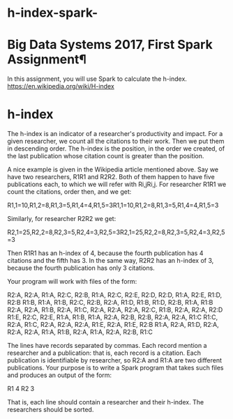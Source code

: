 # h-index-spark-

# Big Data Systems 2017, First Spark Assignment¶

In this assignment, you will use Spark to calculate the h-index.
 https://en.wikipedia.org/wiki/H-index

# h-index

The h-index is an indicator of a researcher's productivity and impact. For a given researcher, we count all the citations to their work. Then we put them in descending order. The h-index is the position, in the order we created, of the last publication whose citation count is greater than the position.

A nice example is given in the Wikipedia article mentioned above. Say we have two researchers, R1R1 and R2R2. Both of them happen to have five publications each, to which we will refer with Ri,jRi,j. For researcher R1R1 we count the citations, order then, and we get:

R1,1=10,R1,2=8,R1,3=5,R1,4=4,R1,5=3R1,1=10,R1,2=8,R1,3=5,R1,4=4,R1,5=3

Similarly, for researcher R2R2 we get:

R2,1=25,R2,2=8,R2,3=5,R2,4=3,R2,5=3R2,1=25,R2,2=8,R2,3=5,R2,4=3,R2,5=3

Then R1R1 has an h-index of 4, because the fourth publication has 4 citations and the fifth has 3. In the same way, R2R2 has an h-index of 3, because the fourth publication has only 3 citations.

Your program will work with files of the form:

R2:A, R2:A, R1:A, R2:C, R2:B, R1:A, R2:C, R2:E, R2:D, R2:D, R1:A, R2:E, R1:D, R2:B
R1:B, R1:A, R1:B, R2:C, R2:B, R2:A, R1:D, R1:B, R1:D, R2:B, R1:A, R1:B
R2:A, R2:A, R1:B, R2:A, R1:C, R2:A, R2:A, R2:A, R2:C, R1:B, R2:A, R2:A, R2:D
R1:E, R2:C, R2:E, R1:A, R1:B, R1:A, R2:A, R2:B, R2:B, R2:A, R2:A, R1:C
R1:C, R2:A, R1:C, R2:A, R2:A, R2:A, R1:E, R2:A, R1:E, R2:B
R1:A, R2:A, R1:D, R2:A, R2:A, R2:A, R1:A, R1:B, R2:A, R1:A, R2:A, R2:B, R1:C

The lines have records separated by commas. Each record mention a researcher and a publication: that is, each record is a citation. Each publication is identifiable by researcher, so R2:A and R1:A are two different publications. Your purpose is to write a Spark program that takes such files and produces an output of the form:

R1 4
R2 3

That is, each line should contain a researcher and their h-index. The researchers should be sorted.


